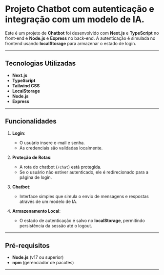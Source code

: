 # Projeto Chatbot com autenticação e integração com um modelo de IA.

Este é um projeto de **Chatbot** foi desenvolvido com **Next.js** e **TypeScript** no front-end e **Node.js** e **Express** no back-end. 
A autenticação é simulada no frontend usando **localStorage** para armazenar o estado de login.

---

## **Tecnologias Utilizadas**

- **Next.js**
- **TypeScript**
- **Tailwind CSS** 
- **LocalStorage**
- **Node.js**
- **Express**

---

## **Funcionalidades**

1. **Login**:
   - O usuário insere e-mail e senha.
   - As credenciais são validadas localmente.

2. **Proteção de Rotas**:
   - A rota do chatbot (`/chat`) está protegida.
   - Se o usuário não estiver autenticado, ele é redirecionado para a página de login.

3. **Chatbot**:
   - Interface simples que simula o envio de mensagens e respostas através de um modelo de IA.

4. **Armazenamento Local**:
   - O estado de autenticação é salvo no **localStorage**, permitindo persistência da sessão até o logout.

---

## **Pré-requisitos**

- **Node.js** (v17 ou superior)
- **npm** (gerenciador de pacotes)

---


